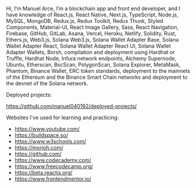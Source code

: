 Hi, I’m Manuel Arce, I’m a blockchain app and front end developer, and I have knowledge of React.js, React Native, Next.js, TypeScript, Node.js, MySQL, MongoDB, Redux.js, Redux Toolkit, Redux Thunk, Styled Components, Material-UI, React Image Gallery, Sass, React Navigation, Firebase, GitHub, GitLab, Asana, Vercel, Heroku, Netlify, Solidity, Rust, Ethers.js, Web3.js, Solana Web3.js, Solana Wallet Adapter Base, Solana Wallet Adapter React, Solana Wallet Adapter React UI, Solana Wallet Adapter Wallets, Borsh, compilation and deployment using Hardhat or Truffle, Hardhat Node, Infura network endpoints, Alchemy Supernode, Ubuntu, Etherscan, BscScan, PolygonScan, Solana Explorer, MetaMask, Phantom, Binance Wallet, ERC token standards, deployment to the mainnets of the Ethereum and the Binance Smart Chain networks and deployment to the devnet of the Solana network.

Deployed projects:

https://github.com/manuel040192/deployed-projects/

Websites I've used for learning and practicing:

- https://www.youtube.com/
- https://buildspace.so/
- https://www.w3schools.com/
- https://morioh.com/
- https://github.com/
- https://www.codecademy.com/
- https://www.freecodecamp.org/
- https://beta.reactjs.org/
- https://www.frontendmentor.io/

<!---
manuel040192/manuel040192 is a ✨ special ✨ repository because its `README.md` (this file) appears on your GitHub profile.
You can click the Preview link to take a look at your changes.
--->
